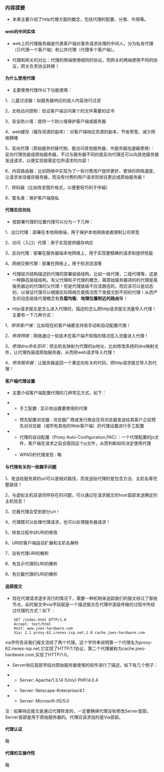 ### 内容提要

* 本章主要介绍了http代理方面的概念，包括代理的配置、分类、作用等。

#### web的中间实体

* web上的代理服务器是代表客户端对事务请求处理的中间人。分为私有代理（只代理一个客户端）和公共代理（代理多个客户端）。

* 代理和网关的对比：代理的两端使用相同的协议，而网关的两端使用不同的协议，网关负责协议转换！

#### 为什么使用代理

* 主要使用代理作以下功能使用：

1、儿童过滤器：如服务器响应的成人内容进行过滤

2、文档访问控制：验证客户端访问某个的文件需要的证书

3、安全防火墙：提供一个防火墙保护客户端或服务器

4、web缓存（缓存资源的副本）：对客户端响应资源的副本，节省带宽、减少网络拥堵

5、反向代理（原始服务的替代物，能访问其他服务器，作服务器加速器使用）：反向代理伪装成原始服务器，不过与服务器不同的是反向代理还可以向其他服务器发送请求，以便实现按需定位所请求的内容！

6、内容路由器：比如网络中实现为了一些付费用户提供更好、更快的网络速度，让请求发往缓存服务器，而没有付费的用户请求则发往更远或原始服务器！

7、转码器（比如改变图片格式，以便更轻巧利于传输）

8、匿名者：保护客户端隐私


#### 代理去往何处

* 按部署代理的位置代理可以分为一下几种：

1、出口代理：部署在本地网络端，用于保护本地网络或者限制公司带宽

2、访问（入口）代理：用于实现提供缓存响应

3、反向代理：部署在服务器端本地网络上，用于实现更精确的请求和提供性能

4、网络交换代理：部署在网络上，用于检测流浪等

* 代理层次结构描述的代理的部署层级结构，比如一级代理，二级代理等，这是一种静态层级结构，有父代理和子代理的概念，离原始服务器进的的代理是离服务器远的代理的父代理！但是代理层级不应该静态的，而应该可以是动态的，以保证代理可以根据实际网络负载情况而下发报文到不同的代理！从而产生的动态层级代理概念有**负载均衡**、**地理位置附近的路由**等！

* http请求报文是怎么进入代理的，描述的怎么把http请求报文流量导入代理！主要有一下几种方式：

1、*修改客户端*：比如现在的客户端都支持收手动和自动配置代理！

2、*修改网络*：网络通过一些技术在客户端不知情的情况揽入流量进入代理！

3、*修改dns命名空间*：把主机名映射为代理的ip地址，比如修改系统的dns映射文件，让代理伪装成原始服务器，从而把web请求导入代理！

4、*修改服务器*：让服务器返回一个重定向有关的代码，把http请求报文导入到代理！


#### 客户端代理设置

* 主要介绍客户端配置代理的几种常见方式，如下：

- - 手工配置 : 显示地设置要使用的代理

- - 预先配置浏览器 : 浏览器厂商或发行商会在将浏览器发送给其客户之前预先对浏览器（或所有其他的Web客户端）的代理设置进行手工配置

- - 代理的自动配置（Proxy Auto-Configuration,PAC）：一个代理配置的js文件，客户端在请求之前会取回这个js文件，从而判断如何决定使用代理

- - WPAD的代理发现 : 略

#### 与代理有关的一些棘手问题

1、发送给服务其的url可以是相对路径，而发送给代理的是包含方法、主机名等完整路径！

2、与虚拟主机目录同样存在的问题，可以通过在请求报文的host首部发送确定的主机信息！

3、拦截代理会受到部分url！

4、代理既可以处理代理请求，也可以处理服务器请求！

5、转发过程中对URI的修改

6、URI的客户端自动扩展和主机名解析

7、没有代理URI的解析

8、有显示代理的URI的解析

9、有拦截代理的URI的解析


#### 追踪报文


* 现在代理请求逐步流行的情况下，需要一种机制来追踪我们的报文经过了那些节点。此时报文中via字段就是一个描述报文在代理中逐级传输的过程中所经过代理的方式！如下：

```
	GET /index.html HTTP/1.0
	Accept: text/html
	Host: www.joes-hardware.com
	Via: 1.1 proxy-62.irenes-isp.net,1.0 cache.joes-hardware.com

```
via字符告诉我们报文流经了两个代理。这个字符串说明第一个代理名为proxy-62.irenes-isp.net,它实现了HTTP/1.1协议，第二个代理被称为cache.joes-hardware.com,实现了HTTP/1.0。

* Server响应首部字段对原始服务器使用的软件进行了描述，如下有几个例子：
- -  Server: Apache/1.3.14 (Unix) PHP/4.0.4

- -  Server: Netscape-Knterprise/4.1

- -  Server: Microsoft-IIS/5.0

注：如果响应报文是通过代理转发的，一定要确保代理没有修改Server首部。Server首部是用于原始服务器的。代理应该添加的是Via首部。

#### 代理认证

略

#### 代理的互操作性

略